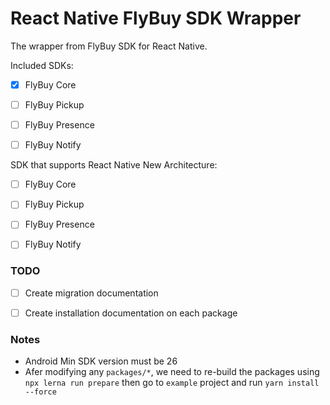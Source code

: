 # React Native FlyBuy SDK Wrapper

The wrapper from FlyBuy SDK for React Native. 

Included SDKs:

- [X] FlyBuy Core
- [ ] FlyBuy Pickup
- [ ] FlyBuy Presence
- [ ] FlyBuy Notify


SDK that supports React Native New Architecture:

- [ ] FlyBuy Core
- [ ] FlyBuy Pickup
- [ ] FlyBuy Presence
- [ ] FlyBuy Notify


### TODO

- [ ] Create migration documentation
- [ ] Create installation documentation on each package


### Notes

- Android Min SDK version must be 26
- Afer modifying any `packages/*`, we need to re-build the packages using `npx lerna run prepare` then go to `example` project and run `yarn install --force`